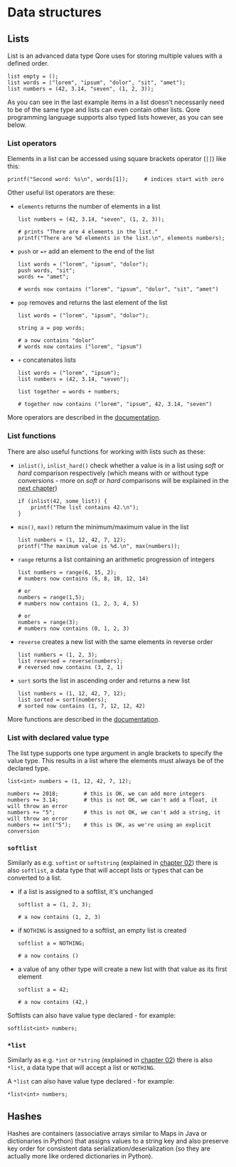 # Data structures

## Lists

List is an advanced data type Qore uses for storing multiple values with a defined order.

```
list empty = ();
list words = ("lorem", "ipsum", "dolor", "sit", "amet");
list numbers = (42, 3.14, "seven", (1, 2, 3));
```

As you can see in the last example items in a list doesn't necessarily need to be of the same type and lists can even
contain other lists. Qore programming language supports also typed lists however, as you can see below.

### List operators

Elements in a list can be accessed using square brackets operator (`[]`) like this:
```
printf("Second word: %s\n", words[1]);     # indices start with zero
```

Other useful list operators are these:

- `elements` returns the number of elements in a list
    ```
    list numbers = (42, 3.14, "seven", (1, 2, 3));

    # prints "There are 4 elements in the list."
    printf("There are %d elements in the list.\n", elements numbers);
    ```
- `push` or `=+` add an element to the end of the list
    ```
    list words = ("lorem", "ipsum", "dolor");
    push words, "sit";
    words += "amet";

    # words now contains ("lorem", "ipsum", "dolor", "sit", "amet")
    ```
- `pop` removes and returns the last element of the list
    ```
    list words = ("lorem", "ipsum", "dolor");

    string a = pop words;

    # a now contains "dolor"
    # words now contains ("lorem", "ipsum")
    ```

- `+` concatenates lists
    ```
    list words = ("lorem", "ipsum");
    list numbers = (42, 3.14, "seven");

    list together = words + numbers;

    # together now contains ("lorem", "ipsum", 42, 3.14, "seven")
    ```

More operators are described in
the [documentation](https://docs.qore.org/current/lang/html/container_data_types.html#list).

### List functions

There are also useful functions for working with lists such as these:

- `inlist()`, `inlist_hard()` check whether a value is in a list using *soft* or *hard* comparison respectively
  (which means with or without type conversions - more on *soft* or *hard* comparisons will be explained in the
  [next chapter](04_flow_control))
    ```
    if (inlist(42, some_list)) {
        printf("The list contains 42.\n");
    }

    ```

- `min()`, `max()` return the minimum/maximum value in the list
    ```
    list numbers = (1, 12, 42, 7, 12);
    printf("The maximum value is %d.\n", max(numbers));
    ```

- `range` returns a list containing an arithmetic progression of integers
    ```
    list numbers = range(6, 15, 2);
    # numbers now contains (6, 8, 10, 12, 14)

    # or
    numbers = range(1,5);
    # numbers now contains (1, 2, 3, 4, 5)

    # or
    numbers = range(3);
    # numbers now contains (0, 1, 2, 3)
    ```

- `reverse` creates a new list with the same elements in reverse order
    ```
    list numbers = (1, 2, 3);
    list reversed = reverse(numbers);
    # reversed now contains (3, 2, 1)
    ```

- `sort` sorts the list in ascending order and returns a new list
    ```
    list numbers = (1, 12, 42, 7, 12);
    list sorted = sort(numbers);
    # sorted now contains (1, 7, 12, 12, 42)
    ```

More functions are described in
the [documentation](https://docs.qore.org/current/lang/html/group__list__functions.html).

### List with declared value type

The list type supports one type argument in angle brackets to specify the value type. This results in a list where
the elements must always be of the declared type.

```
list<int> numbers = (1, 12, 42, 7, 12);

numbers += 2018;        # this is OK, we can add more integers
numbers += 3.14;        # this is not OK, we can't add a float, it will throw an error
numbers += "5";         # this is not OK, we can't add a string, it will throw an error
numbers += int("5");    # this is OK, as we're using an explicit conversion
```

### `softlist`

Similarly as e.g. `softint` or `softstring` (explained in [chapter 02](../02_variables_data_types)) there is also
`softlist`, a data type that will accept lists or types that can be converted to a list.

- if a list is assigned to a softlist, it's unchanged
    ```
    softlist a = (1, 2, 3);

    # a now contains (1, 2, 3)
    ```

- if `NOTHING` is assigned to a softlist, an empty list is created
    ```
    softlist a = NOTHING;

    # a now contains ()
    ```

- a value of any other type will create a new list with that value as its first element
    ```
    softlist a = 42;

    # a now contains (42,)
    ```

Softlists can also have value type declared - for example:
```
softlist<int> numbers;
```

### `*list`

Similarly as e.g. `*int` or `*string` (explained in [chapter 02](../02_variables_data_types)) there is also `*list`,
a data type that will accept a list or `NOTHING`.

A `*list` can also have value type declared - for example:
```
*list<int> numbers;
```

## Hashes

Hashes are containers (associative arrays similar to Maps in Java or dictionaries in Python) that assigns values to
a string key and also preserve key order for consistent data serialization/deserialization (so they are actually more
like ordered dictionaries in Python).



<!-- TODO: mention *hash-->